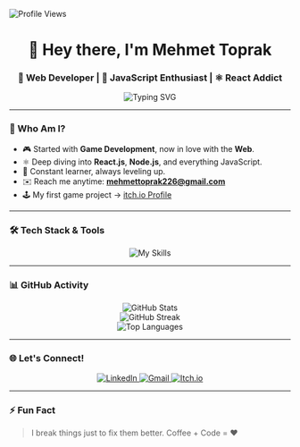 ![Profile Views](https://komarev.com/ghpvc/?username=mehmeettoprakk&label=PROFILE+VIEWS&color=blue)

<h1 align="center">👋 Hey there, I'm Mehmet Toprak</h1>
<h3 align="center">🚀 Web Developer | 🎯 JavaScript Enthusiast | ⚛️ React Addict</h3>

<p align="center">
  <img src="https://readme-typing-svg.herokuapp.com?font=Fira+Code&size=22&pause=1000&center=true&vCenter=true&width=440&lines=Passionate+about+building+the+web.;Always+learning+new+technologies.;Let's+create+something+great+!+" alt="Typing SVG" />
</p>

---

### 🌟 Who Am I?
- 🎮 Started with **Game Development**, now in love with the **Web**.
- ⚛️ Deep diving into **React.js**, **Node.js**, and everything JavaScript.
- 🧠 Constant learner, always leveling up.
- ✉️ Reach me anytime: **mehmettoprak226@gmail.com**
- 🕹️ My first game project → [itch.io Profile](https://toprak-mehmeet.itch.io)

---

### 🛠️ Tech Stack & Tools

<p align="center">
  <img src="https://skillicons.dev/icons?i=html,css,javascript,react,nodejs,git,github,unity,csharp&theme=dark" alt="My Skills" />
</p>

---

### 📊 GitHub Activity

<p align="center">
  <img src="https://github-readme-stats.vercel.app/api?username=mehmeettoprakk&show_icons=true&theme=tokyonight&hide_border=true" alt="GitHub Stats" />
  <br/>
  <img src="https://github-readme-streak-stats.herokuapp.com?user=mehmeettoprakk&theme=tokyonight&hide_border=true" alt="GitHub Streak" />
  <br/>
  <img src="https://github-readme-stats.vercel.app/api/top-langs/?username=mehmeettoprakk&layout=compact&theme=tokyonight&hide_border=true" alt="Top Languages" />
</p>

---

### 🌐 Let's Connect!

<p align="center">
  <a href="https://www.linkedin.com/in/mehmeettoprakk/" target="_blank">
    <img src="https://img.shields.io/badge/LinkedIn-blue?style=for-the-badge&logo=linkedin" alt="LinkedIn"/>
  </a>
  <a href="mailto:mehmettoprak226@gmail.com" target="_blank">
    <img src="https://img.shields.io/badge/Gmail-D14836?style=for-the-badge&logo=gmail&logoColor=white" alt="Gmail"/>
  </a>
  <a href="https://toprak-mehmeet.itch.io" target="_blank">
    <img src="https://img.shields.io/badge/itch.io-FA5C5C?style=for-the-badge&logo=itchdotio&logoColor=white" alt="Itch.io"/>
  </a>
</p>

---

### ⚡ Fun Fact
> I break things just to fix them better. Coffee + Code = ❤️

